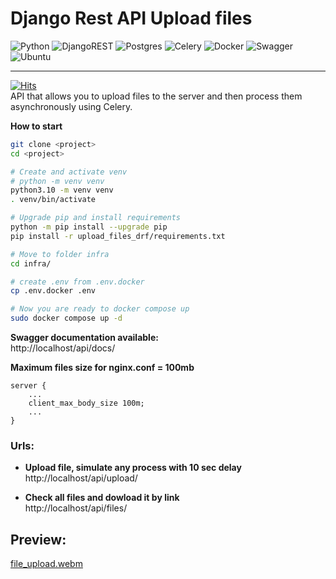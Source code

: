 # Django Rest API Upload files

![Python](https://img.shields.io/badge/python-3670A0?style=for-the-badge&logo=python&logoColor=ffdd54)
![DjangoREST](https://img.shields.io/badge/DJANGO-REST-ff1709?style=for-the-badge&logo=django&logoColor=white&color=ff1709&labelColor=gray)
![Postgres](https://img.shields.io/badge/postgres-%23316192.svg?style=for-the-badge&logo=postgresql&logoColor=white)
![Celery](https://img.shields.io/badge/celery-%23a9cc54.svg?style=for-the-badge&logo=celery&logoColor=ddf4a4)
![Docker](https://img.shields.io/badge/docker-%230db7ed.svg?style=for-the-badge&logo=docker&logoColor=white)
![Swagger](https://img.shields.io/badge/-Swagger-%23Clojure?style=for-the-badge&logo=swagger&logoColor=white)
![Ubuntu](https://img.shields.io/badge/Ubuntu-E95420?style=for-the-badge&logo=ubuntu&logoColor=white)  

---
[![Hits](https://hits.seeyoufarm.com/api/count/incr/badge.svg?url=https%3A%2F%2Fgithub.com%2FHelloAgni%2FUpload_files&count_bg=%2379C83D&title_bg=%23555555&icon=teamspeak.svg&icon_color=%23E7E7E7&title=views&edge_flat=false)](https://hits.seeyoufarm.com)   
API that allows you to upload files to the server and then process them asynchronously using Celery.

**How to start**
```bash
git clone <project>
cd <project>

# Create and activate venv
# python -m venv venv
python3.10 -m venv venv
. venv/bin/activate

# Upgrade pip and install requirements
python -m pip install --upgrade pip
pip install -r upload_files_drf/requirements.txt 

# Move to folder infra
cd infra/

# create .env from .env.docker
cp .env.docker .env

# Now you are ready to docker compose up
sudo docker compose up -d
```

**Swagger documentation available:**  
http://localhost/api/docs/  

**Maximum files size for nginx.conf = 100mb**
```nginx
server {
    ...
    client_max_body_size 100m;
    ...
}
```
### Urls:  
- **Upload file, simulate any process with 10 sec delay**   
http://localhost/api/upload/  

- **Check all files and dowload it by link**  
http://localhost/api/files/  

## Preview:  
[file_upload.webm](https://github.com/HelloAgni/upload_files/assets/93605568/36ecf592-b42f-4ef9-ac23-7e6f1f803978)
